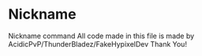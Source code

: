 # Nickname
Nickname command
All code made in this file is made by AcidicPvP/ThunderBladez/FakeHypixelDev
Thank You!
